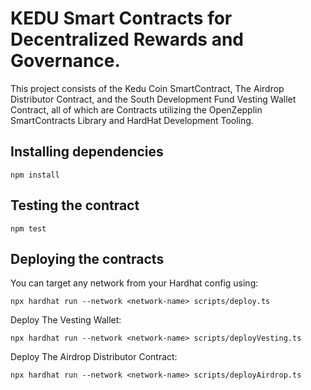 # KEDU Smart Contracts for Decentralized Rewards and Governance.

This project consists of the Kedu Coin SmartContract, The Airdrop Distributor Contract, and the South Development Fund Vesting Wallet Contract, all of which are Contracts utilizing the OpenZepplin SmartContracts Library and HardHat Development Tooling.

## Installing dependencies

```
npm install
```

## Testing the contract

```
npm test
```

## Deploying the contracts

You can target any network from your Hardhat config using:

```
npx hardhat run --network <network-name> scripts/deploy.ts
```

Deploy The Vesting Wallet:

```
npx hardhat run --network <network-name> scripts/deployVesting.ts
```

Deploy The Airdrop Distributor Contract:

```
npx hardhat run --network <network-name> scripts/deployAirdrop.ts
```

